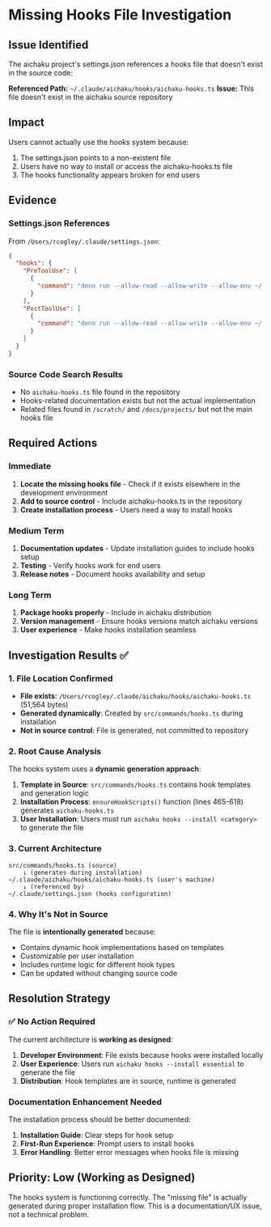 # Missing Hooks File Investigation

## Issue Identified

The aichaku project's settings.json references a hooks file that doesn't exist in the source code:

**Referenced Path:** `~/.claude/aichaku/hooks/aichaku-hooks.ts`
**Issue:** This file doesn't exist in the aichaku source repository

## Impact

Users cannot actually use the hooks system because:
1. The settings.json points to a non-existent file
2. Users have no way to install or access the aichaku-hooks.ts file
3. The hooks functionality appears broken for end users

## Evidence

### Settings.json References
From `/Users/rcogley/.claude/settings.json`:

```json
{
  "hooks": {
    "PreToolUse": [
      {
        "command": "deno run --allow-read --allow-write --allow-env ~/.claude/aichaku/hooks/aichaku-hooks.ts path-validator"
      }
    ],
    "PostToolUse": [
      {
        "command": "deno run --allow-read --allow-write --allow-env ~/.claude/aichaku/hooks/aichaku-hooks.ts status-updater"
      }
    ]
  }
}
```

### Source Code Search Results
- No `aichaku-hooks.ts` file found in the repository
- Hooks-related documentation exists but not the actual implementation
- Related files found in `/scratch/` and `/docs/projects/` but not the main hooks file

## Required Actions

### Immediate
1. **Locate the missing hooks file** - Check if it exists elsewhere in the development environment
2. **Add to source control** - Include aichaku-hooks.ts in the repository
3. **Create installation process** - Users need a way to install hooks

### Medium Term
1. **Documentation updates** - Update installation guides to include hooks setup
2. **Testing** - Verify hooks work for end users
3. **Release notes** - Document hooks availability and setup

### Long Term
1. **Package hooks properly** - Include in aichaku distribution
2. **Version management** - Ensure hooks versions match aichaku versions
3. **User experience** - Make hooks installation seamless

## Investigation Results ✅

### 1. File Location Confirmed
- **File exists**: `/Users/rcogley/.claude/aichaku/hooks/aichaku-hooks.ts` (51,564 bytes)
- **Generated dynamically**: Created by `src/commands/hooks.ts` during installation
- **Not in source control**: File is generated, not committed to repository

### 2. Root Cause Analysis
The hooks system uses a **dynamic generation approach**:

1. **Template in Source**: `src/commands/hooks.ts` contains hook templates and generation logic
2. **Installation Process**: `ensureHookScripts()` function (lines 465-618) generates `aichaku-hooks.ts`
3. **User Installation**: Users must run `aichaku hooks --install <category>` to generate the file

### 3. Current Architecture
```
src/commands/hooks.ts (source) 
    ↓ (generates during installation)
~/.claude/aichaku/hooks/aichaku-hooks.ts (user's machine)
    ↓ (referenced by)
~/.claude/settings.json (hooks configuration)
```

### 4. Why It's Not in Source
The file is **intentionally generated** because:
- Contains dynamic hook implementations based on templates
- Customizable per user installation
- Includes runtime logic for different hook types
- Can be updated without changing source code

## Resolution Strategy

### ✅ No Action Required
The current architecture is **working as designed**:

1. **Developer Environment**: File exists because hooks were installed locally
2. **User Experience**: Users run `aichaku hooks --install essential` to generate the file
3. **Distribution**: Hook templates are in source, runtime is generated

### Documentation Enhancement Needed
The installation process should be better documented:

1. **Installation Guide**: Clear steps for hook setup
2. **First-Run Experience**: Prompt users to install hooks
3. **Error Handling**: Better error messages when hooks file is missing

## Priority: Low (Working as Designed)

The hooks system is functioning correctly. The "missing file" is actually generated during proper installation flow. This is a documentation/UX issue, not a technical problem.
